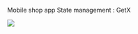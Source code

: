 Mobile shop app
State management : GetX

<img src="https://i.ibb.co/r2dsrB5/Screenshot-2021-09-11-at-17-27-04.png" >
